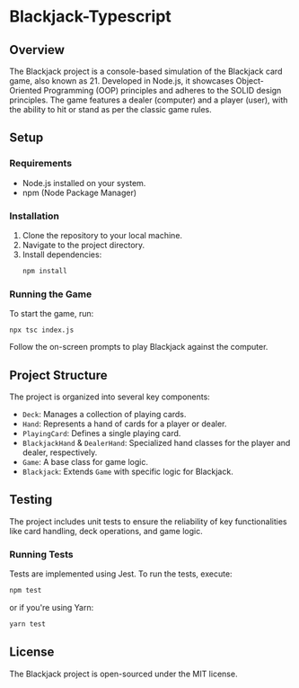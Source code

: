 
# Blackjack-Typescript

## Overview
The Blackjack project is a console-based simulation of the Blackjack card game, also known as 21. Developed in Node.js, it showcases Object-Oriented Programming (OOP) principles and adheres to the SOLID design principles. The game features a dealer (computer) and a player (user), with the ability to hit or stand as per the classic game rules.

## Setup

### Requirements
- Node.js installed on your system.
- npm (Node Package Manager)

### Installation
1. Clone the repository to your local machine.
2. Navigate to the project directory.
3. Install dependencies:
   ```bash
   npm install
   ```
   
### Running the Game
To start the game, run:
```
npx tsc index.js
```
Follow the on-screen prompts to play Blackjack against the computer.

## Project Structure
The project is organized into several key components:

- `Deck`: Manages a collection of playing cards.
- `Hand`: Represents a hand of cards for a player or dealer.
- `PlayingCard`: Defines a single playing card.
- `BlackjackHand` & `DealerHand`: Specialized hand classes for the player and dealer, respectively.
- `Game`: A base class for game logic.
- `Blackjack`: Extends `Game` with specific logic for Blackjack.

## Testing
The project includes unit tests to ensure the reliability of key functionalities like card handling, deck operations, and game logic.

### Running Tests
Tests are implemented using Jest. To run the tests, execute:
```bash
npm test
```
or if you're using Yarn:
```bash
yarn test
```

## License
The Blackjack project is open-sourced under the MIT license.
